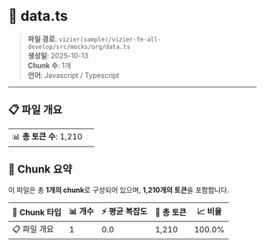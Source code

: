 # 📄 data.ts

> **파일 경로**: `vizier(sample)/vizier-fe-all-develop/src/mocks/org/data.ts`  
> **생성일**: 2025-10-13  
> **Chunk 수**: 1개  
> **언어**: Javascript / Typescript
---


## 📋 파일 개요

| | |
|--|--|
| 📊 **총 토큰 수**: 1,210 |  |






## 🧩 Chunk 요약

이 파일은 총 **1개의 chunk**로 구성되어 있으며, **1,210개의 토큰**을 포함합니다.

| 🧩 Chunk 타입 | 📊 개수 | ⚡ 평균 복잡도 | 📝 총 토큰 | 📈 비율 |
|---------------|--------|-------------|----------|--------|
| 📋 파일 개요 | 1 | 0.0 | 1,210 | 100.0% |

